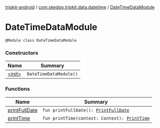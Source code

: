 [tripkit-android](../../index.md) / [com.skedgo.tripkit.data.datetime](../index.md) / [DateTimeDataModule](./index.md)

# DateTimeDataModule

`@Module class DateTimeDataModule`

### Constructors

| Name | Summary |
|---|---|
| [&lt;init&gt;](-init-.md) | `DateTimeDataModule()` |

### Functions

| Name | Summary |
|---|---|
| [printFullDate](print-full-date.md) | `fun printFullDate(): `[`PrintFullDate`](../../com.skedgo.tripkit.datetime/-print-full-date/index.md) |
| [printTime](print-time.md) | `fun printTime(context: Context): `[`PrintTime`](../../com.skedgo.tripkit.datetime/-print-time/index.md) |
